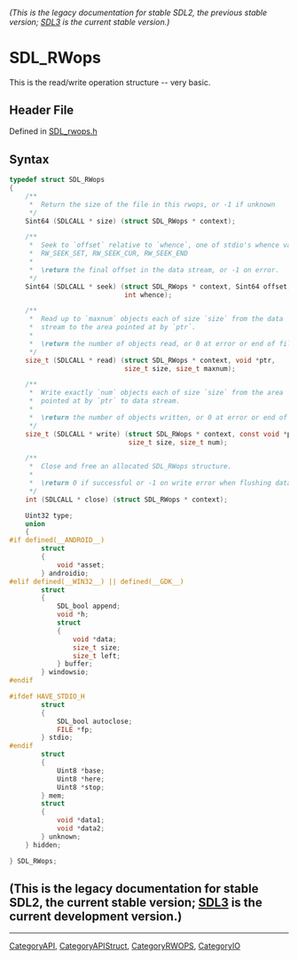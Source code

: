 ###### (This is the legacy documentation for stable SDL2, the previous stable version; [SDL3](https://wiki.libsdl.org/SDL3/) is the current stable version.)
# SDL_RWops

This is the read/write operation structure -- very basic.

## Header File

Defined in [SDL_rwops.h](https://github.com/libsdl-org/SDL/blob/SDL2/include/SDL_rwops.h)

## Syntax

```c
typedef struct SDL_RWops
{
    /**
     *  Return the size of the file in this rwops, or -1 if unknown
     */
    Sint64 (SDLCALL * size) (struct SDL_RWops * context);

    /**
     *  Seek to `offset` relative to `whence`, one of stdio's whence values:
     *  RW_SEEK_SET, RW_SEEK_CUR, RW_SEEK_END
     *
     *  \return the final offset in the data stream, or -1 on error.
     */
    Sint64 (SDLCALL * seek) (struct SDL_RWops * context, Sint64 offset,
                             int whence);

    /**
     *  Read up to `maxnum` objects each of size `size` from the data
     *  stream to the area pointed at by `ptr`.
     *
     *  \return the number of objects read, or 0 at error or end of file.
     */
    size_t (SDLCALL * read) (struct SDL_RWops * context, void *ptr,
                             size_t size, size_t maxnum);

    /**
     *  Write exactly `num` objects each of size `size` from the area
     *  pointed at by `ptr` to data stream.
     *
     *  \return the number of objects written, or 0 at error or end of file.
     */
    size_t (SDLCALL * write) (struct SDL_RWops * context, const void *ptr,
                              size_t size, size_t num);

    /**
     *  Close and free an allocated SDL_RWops structure.
     *
     *  \return 0 if successful or -1 on write error when flushing data.
     */
    int (SDLCALL * close) (struct SDL_RWops * context);

    Uint32 type;
    union
    {
#if defined(__ANDROID__)
        struct
        {
            void *asset;
        } androidio;
#elif defined(__WIN32__) || defined(__GDK__)
        struct
        {
            SDL_bool append;
            void *h;
            struct
            {
                void *data;
                size_t size;
                size_t left;
            } buffer;
        } windowsio;
#endif

#ifdef HAVE_STDIO_H
        struct
        {
            SDL_bool autoclose;
            FILE *fp;
        } stdio;
#endif
        struct
        {
            Uint8 *base;
            Uint8 *here;
            Uint8 *stop;
        } mem;
        struct
        {
            void *data1;
            void *data2;
        } unknown;
    } hidden;

} SDL_RWops;
```

## (This is the legacy documentation for stable SDL2, the current stable version; [SDL3](https://wiki.libsdl.org/SDL3/) is the current development version.)



----
[CategoryAPI](CategoryAPI), [CategoryAPIStruct](CategoryAPIStruct), [CategoryRWOPS](CategoryRWOPS), [CategoryIO](CategoryIO)


